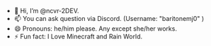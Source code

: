 - 👋 Hi, I’m @ncvr-2DEV.
- 📫 You can ask question via Discord. (Username: "baritonemj0" )
- 😄 Pronouns: he/him please. Any except she/her works.
- ⚡ Fun fact: I Love Minecraft and Rain World.
